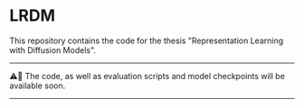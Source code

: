 # LRDM
This repository contains the code for the thesis "Representation Learning with Diffusion Models".

---

⚠️🚧 The code, as well as evaluation scripts and model checkpoints will be available soon.

---
